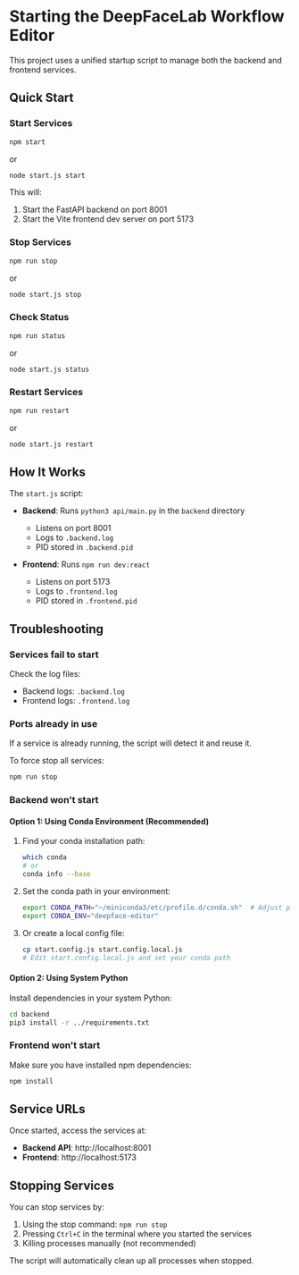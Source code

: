 # Starting the DeepFaceLab Workflow Editor

This project uses a unified startup script to manage both the backend and frontend services.

## Quick Start

### Start Services

```bash
npm start
```

or

```bash
node start.js start
```

This will:
1. Start the FastAPI backend on port 8001
2. Start the Vite frontend dev server on port 5173

### Stop Services

```bash
npm run stop
```

or

```bash
node start.js stop
```

### Check Status

```bash
npm run status
```

or

```bash
node start.js status
```

### Restart Services

```bash
npm run restart
```

or

```bash
node start.js restart
```

## How It Works

The `start.js` script:

- **Backend**: Runs `python3 api/main.py` in the `backend` directory
  - Listens on port 8001
  - Logs to `.backend.log`
  - PID stored in `.backend.pid`

- **Frontend**: Runs `npm run dev:react`
  - Listens on port 5173
  - Logs to `.frontend.log`
  - PID stored in `.frontend.pid`

## Troubleshooting

### Services fail to start

Check the log files:
- Backend logs: `.backend.log`
- Frontend logs: `.frontend.log`

### Ports already in use

If a service is already running, the script will detect it and reuse it.

To force stop all services:
```bash
npm run stop
```

### Backend won't start

#### Option 1: Using Conda Environment (Recommended)

1. Find your conda installation path:
   ```bash
   which conda
   # or
   conda info --base
   ```

2. Set the conda path in your environment:
   ```bash
   export CONDA_PATH="~/miniconda3/etc/profile.d/conda.sh"  # Adjust path as needed
   export CONDA_ENV="deepface-editor"
   ```

3. Or create a local config file:
   ```bash
   cp start.config.js start.config.local.js
   # Edit start.config.local.js and set your conda path
   ```

#### Option 2: Using System Python

Install dependencies in your system Python:
```bash
cd backend
pip3 install -r ../requirements.txt
```

### Frontend won't start

Make sure you have installed npm dependencies:

```bash
npm install
```

## Service URLs

Once started, access the services at:

- **Backend API**: http://localhost:8001
- **Frontend**: http://localhost:5173

## Stopping Services

You can stop services by:

1. Using the stop command: `npm run stop`
2. Pressing `Ctrl+C` in the terminal where you started the services
3. Killing processes manually (not recommended)

The script will automatically clean up all processes when stopped.
